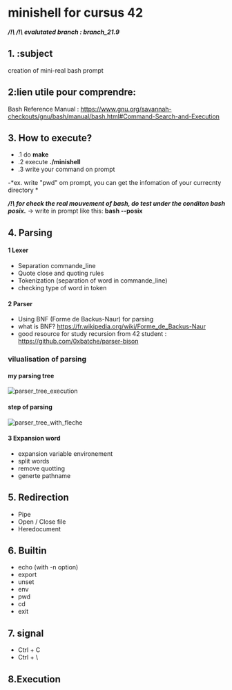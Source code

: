 # minishell for cursus 42
***/!\ /!\ evalutated branch : branch_21.9***




## 1. :subject
creation of mini-real bash prompt


## 2:lien utile pour comprendre:
Bash Reference Manual : 
https://www.gnu.org/savannah-checkouts/gnu/bash/manual/bash.html#Command-Search-and-Execution


## 3. How to execute?
- .1 do **make**
- .2 execute **./minishell**
- .3 write your command on prompt


-*ex. write "pwd" om prompt, you can get the infomation of your currecnty directory *

***/!\ for check the real mouvement of bash, do test under the
conditon bash posix.*** 
-> write in prompt like this:
**bash --posix**



## 4. Parsing
#### 1 Lexer
-  Separation commande_line
-  Quote close and quoting rules
-  Tokenization (separation of word in commande_line) 
-  checking type of word in token

#### 2 Parser 
- Using BNF (Forme de Backus-Naur) for parsing 
- what is BNF? https://fr.wikipedia.org/wiki/Forme_de_Backus-Naur 
- good resource for study recursion from 42 student : 
  https://github.com/0xbatche/parser-bison
  
### vilualisation of parsing
#### my parsing tree
![parser_tree_execution](https://user-images.githubusercontent.com/80053085/187880230-b1ba2821-914b-4664-8070-8b1ab14102f9.png)

#### step of parsing
![parser_tree_with_fleche](https://user-images.githubusercontent.com/80053085/187880043-8a3f8536-f07f-4f36-986f-bf906a031b6a.png)



#### 3 Expansion word 
- expansion variable environement
- split words
- remove quotting
- generte pathname

## 5. Redirection
- Pipe
- Open / Close file
- Heredocument

## 6. Builtin
- echo (with -n option)
- export
- unset
- env
- pwd
- cd
- exit

## 7. signal
- Ctrl + C
- Ctrl + \

## 8.Execution 
